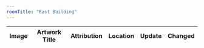 ```yaml
---
roomTitle: "East Building"
---
```


<table id="artTable" class="table">
	<thead>
	    <tr>
	      <th scope="col">Image</th>
	      <th scope="col">Artwork Title</th>
	      <th scope="col">Attribution</th>
	      <th scope="col">Location</th>
	      <th scope="col">Update</th>
	      <th scope="col">Changed</th>
	    </tr>
  	</thead>
  	<tbody></tbody>
</table>

<style>
#artTable tbody td img {width:50px; dispay:none;}
</style>

<script>
$(document).ready(function(){
	$.getJSON('https://jacobmgreer.github.io/Same-Old-Same-Old/art_change.json', 
		function(data) {for (record in data) {
			$("#artTable tbody").append(
				"<tr> \
				    <td height=\"100\"> \
				    	<img src=\"" + data[record].imagepath + "\" onload=\"this.style.display=''\"/></td> \
					<td><a href=\"https://www.nga.gov" + data[record].url + "\">" + data[record].title + "</a></td> \
					<td>" + data[record].attribution + "</td> \
					<td>" + data[record].roomTitle + "</td> \
					<td>" + data[record].Status + "</td> \
					<td>" + data[record].datechange + "</td> \
			    </tr>");}})})
</script>